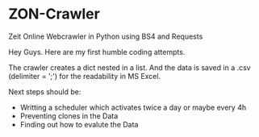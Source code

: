 # ZON-Crawler
Zeit Online Webcrawler in Python using BS4 and Requests

Hey Guys. Here are my first humble coding attempts. 

The crawler creates a dict nested in a list. And the data is saved in a .csv (delimiter = ';') for the readability in MS Excel.

Next steps should be:

- Writting a scheduler which activates twice a day or maybe every 4h
- Preventing clones in the Data
- Finding out how to evalute the Data 

